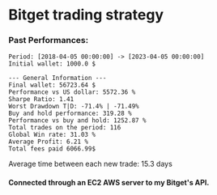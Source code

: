 # Bitget trading strategy  

### Past Performances:
```
Period: [2018-04-05 00:00:00] -> [2023-04-05 00:00:00]
Initial wallet: 1000.0 $

--- General Information ---
Final wallet: 56723.64 $
Performance vs US dollar: 5572.36 %
Sharpe Ratio: 1.41
Worst Drawdown T|D: -71.4% | -71.49%
Buy and hold performance: 319.28 %
Performance vs buy and hold: 1252.87 %
Total trades on the period: 116
Global Win rate: 31.03 %
Average Profit: 6.21 %
Total fees paid 6066.99$
```

Average time between each new trade: 15.3 days   

#### Connected through an EC2 AWS server to my Bitget's API.   